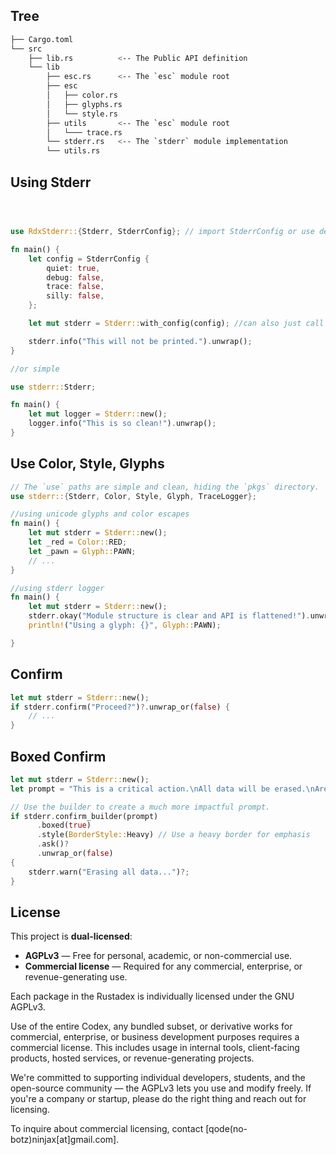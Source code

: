 




## Tree

```bash
├── Cargo.toml
└── src
    ├── lib.rs          <-- The Public API definition
    └── lib
        ├── esc.rs      <-- The `esc` module root
        ├── esc
        │   ├── color.rs
        │   ├── glyphs.rs
        │   └── style.rs
        ├── utils       <-- The `esc` module root
        │   └─── trace.rs
        └── stderr.rs   <-- The `stderr` module implementation
        └── utils.rs
```

## Using Stderr

```rust



use RdxStderr::{Stderr, StderrConfig}; // import StderrConfig or use default

fn main() {
    let config = StderrConfig {
        quiet: true,
        debug: false,
        trace: false,
        silly: false,
    };

    let mut stderr = Stderr::with_config(config); //can also just call it logger

    stderr.info("This will not be printed.").unwrap();
}

//or simple

use stderr::Stderr;

fn main() {
    let mut logger = Stderr::new();
    logger.info("This is so clean!").unwrap();
}
```


## Use Color, Style, Glyphs
```rust
// The `use` paths are simple and clean, hiding the `pkgs` directory.
use stderr::{Stderr, Color, Style, Glyph, TraceLogger};

//using unicode glyphs and color escapes
fn main() {
    let mut stderr = Stderr::new();
    let _red = Color::RED;
    let _pawn = Glyph::PAWN;
    // ...
}

//using stderr logger
fn main() {
    let mut stderr = Stderr::new();
    stderr.okay("Module structure is clear and API is flattened!").unwrap();
    println!("Using a glyph: {}", Glyph::PAWN);

}
```
## Confirm

```rust
let mut stderr = Stderr::new();
if stderr.confirm("Proceed?")?.unwrap_or(false) {
    // ...
}

```
## Boxed Confirm

```rust
let mut stderr = Stderr::new();
let prompt = "This is a critical action.\nAll data will be erased.\nAre you absolutely sure?";

// Use the builder to create a much more impactful prompt.
if stderr.confirm_builder(prompt)
      .boxed(true)
      .style(BorderStyle::Heavy) // Use a heavy border for emphasis
      .ask()?
      .unwrap_or(false)
{
    stderr.warn("Erasing all data...")?;
}
```


## License

This project is **dual-licensed**:

- **AGPLv3** — Free for personal, academic, or non-commercial use.
- **Commercial license** — Required for any commercial, enterprise, or revenue-generating use.

Each package in the Rustadex is individually licensed under the GNU AGPLv3.

Use of the entire Codex, any bundled subset, or derivative works for commercial, enterprise, or business development purposes requires a commercial license. This includes usage in internal tools, client-facing products, hosted services, or revenue-generating projects.

We're committed to supporting individual developers, students, and the open-source community — the AGPLv3 lets you use and modify freely. If you're a company or startup, please do the right thing and reach out for licensing.


To inquire about commercial licensing, contact [qode(no-botz)ninjax[at]gmail.com].
